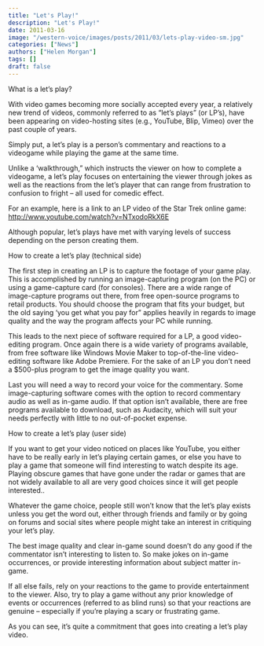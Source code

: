 ```yaml
---
title: "Let's Play!"
description: "Let's Play!"
date: 2011-03-16
image: "/western-voice/images/posts/2011/03/lets-play-video-sm.jpg"
categories: ["News"]
authors: ["Helen Morgan"]
tags: []
draft: false
---
```

What is a let’s play?

With video games becoming more socially accepted every year, a relatively new trend of videos, commonly referred to as “let’s plays” (or LP’s), have been appearing on video-hosting sites (e.g., YouTube, Blip, Vimeo) over the past couple of years.

Simply put, a let’s play is a person’s commentary and reactions to a videogame while playing the game at the same time.

Unlike a ‘walkthrough,” which instructs the viewer on how to complete a videogame, a let’s play focuses on entertaining the viewer through jokes as well as the reactions from the let’s player that can range from frustration to confusion to fright – all used for comedic effect.

For an example, here is a link to an LP video of the Star Trek online game: http://www.youtube.com/watch?v=NTxodoRkX6E

Although popular, let’s plays have met with varying levels of success depending on the person creating them.

How to create a let’s play (technical side)

The first step in creating an LP is to capture the footage of your game play. This is accomplished by running an image-capturing program (on the PC) or using a game-capture card (for consoles). There are a wide range of image-capture programs out there, from free open-source programs to retail products. You should choose the program that fits your budget, but the old saying ‘you get what you pay for” applies heavily in regards to image quality and the way the program affects your PC while running.

This leads to the next piece of software required for a LP, a good video-editing program. Once again there is a wide variety of programs available, from free software like Windows Movie Maker to top-of-the-line video-editing software like Adobe Premiere. For the sake of an LP you don’t need a $500-plus program to get the image quality you want.

Last you will need a way to record your voice for the commentary. Some image-capturing software comes with the option to record commentary audio as well as in-game audio. If that option isn’t available, there are free programs available to download, such as Audacity, which will suit your needs perfectly with little to no out-of-pocket expense.

How to create a let’s play (user side)

If you want to get your video noticed on places like YouTube, you either have to be really early in let’s playing certain games, or else you have to play a game that someone will find interesting to watch despite its age. Playing obscure games that have gone under the radar or games that are not widely available to all are very good choices since it will get people interested..

Whatever the game choice, people still won’t know that the let’s play exists unless you get the word out, either through friends and family or by going on forums and social sites where people might take an interest in critiquing your let’s play.

The best image quality and clear in-game sound doesn’t do any good if the commentator isn’t interesting to listen to. So make jokes on in-game occurrences, or provide interesting information about subject matter in-game.

If all else fails, rely on your reactions to the game to provide entertainment to the viewer. Also, try to play a game without any prior knowledge of events or occurrences (referred to as blind runs) so that your reactions are genuine – especially if you’re playing a scary or frustrating game.

As you can see, it’s quite a commitment that goes into creating a let’s play video.